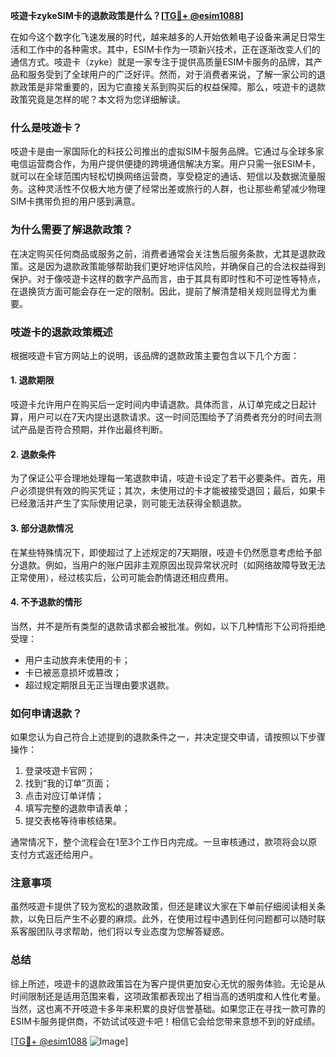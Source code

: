 **吱遊卡zykeSIM卡的退款政策是什么？[[TG💪+ @esim1088](https://t.me/s/esim1088)]**

在如今这个数字化飞速发展的时代，越来越多的人开始依赖电子设备来满足日常生活和工作中的各种需求。其中，ESIM卡作为一项新兴技术，正在逐渐改变人们的通信方式。吱遊卡（zyke）就是一家专注于提供高质量ESIM卡服务的品牌，其产品和服务受到了全球用户的广泛好评。然而，对于消费者来说，了解一家公司的退款政策是非常重要的，因为它直接关系到购买后的权益保障。那么，吱遊卡的退款政策究竟是怎样的呢？本文将为您详细解读。

### 什么是吱遊卡？

吱遊卡是由一家国际化的科技公司推出的虚拟SIM卡服务品牌。它通过与全球多家电信运营商合作，为用户提供便捷的跨境通信解决方案。用户只需一张ESIM卡，就可以在全球范围内轻松切换网络运营商，享受稳定的通话、短信以及数据流量服务。这种灵活性不仅极大地方便了经常出差或旅行的人群，也让那些希望减少物理SIM卡携带负担的用户感到满意。

### 为什么需要了解退款政策？

在决定购买任何商品或服务之前，消费者通常会关注售后服务条款，尤其是退款政策。这是因为退款政策能够帮助我们更好地评估风险，并确保自己的合法权益得到保护。对于像吱遊卡这样的数字产品而言，由于其具有即时性和不可逆性等特点，在退换货方面可能会存在一定的限制。因此，提前了解清楚相关规则显得尤为重要。

### 吱遊卡的退款政策概述

根据吱遊卡官方网站上的说明，该品牌的退款政策主要包含以下几个方面：

#### 1. 退款期限
吱遊卡允许用户在购买后一定时间内申请退款。具体而言，从订单完成之日起计算，用户可以在7天内提出退款请求。这一时间范围给予了消费者充分的时间去测试产品是否符合预期，并作出最终判断。

#### 2. 退款条件
为了保证公平合理地处理每一笔退款申请，吱遊卡设定了若干必要条件。首先，用户必须提供有效的购买凭证；其次，未使用过的卡才能被接受退回；最后，如果卡已经激活并产生了实际使用记录，则可能无法获得全额退款。

#### 3. 部分退款情况
在某些特殊情况下，即使超过了上述规定的7天期限，吱遊卡仍然愿意考虑给予部分退款。例如，当用户的账户因非主观原因出现异常状况时（如网络故障导致无法正常使用），经过核实后，公司可能会酌情退还相应费用。

#### 4. 不予退款的情形
当然，并不是所有类型的退款请求都会被批准。例如，以下几种情形下公司将拒绝受理：
- 用户主动放弃未使用的卡；
- 卡已被恶意损坏或篡改；
- 超过规定期限且无正当理由要求退款。

### 如何申请退款？

如果您认为自己符合上述提到的退款条件之一，并决定提交申请，请按照以下步骤操作：

1. 登录吱遊卡官网；
2. 找到“我的订单”页面；
3. 点击对应订单详情；
4. 填写完整的退款申请表单；
5. 提交表格等待审核结果。

通常情况下，整个流程会在1至3个工作日内完成。一旦审核通过，款项将会以原支付方式返还给用户。

### 注意事项

虽然吱遊卡提供了较为宽松的退款政策，但还是建议大家在下单前仔细阅读相关条款，以免日后产生不必要的麻烦。此外，在使用过程中遇到任何问题都可以随时联系客服团队寻求帮助，他们将以专业态度为您解答疑惑。

### 总结

综上所述，吱遊卡的退款政策旨在为客户提供更加安心无忧的服务体验。无论是从时间限制还是适用范围来看，这项政策都表现出了相当高的透明度和人性化考量。当然，这也离不开吱遊卡多年来积累的良好信誉基础。如果您正在寻找一款可靠的ESIM卡服务提供商，不妨试试吱遊卡吧！相信它会给您带来意想不到的好成绩。

[[TG💪+ @esim1088](https://t.me/s/esim1088) ![Image](https://i.postimg.cc/4NQfJmqS/Snipaste-2025-05-13-00-14-12.png)]